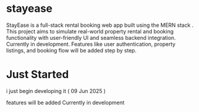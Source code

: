# stayease
StayEase is a full-stack rental booking web app built using the MERN stack . This project aims to simulate real-world property rental and booking functionality with user-friendly UI and seamless backend integration.  Currently in development. Features like user authentication, property listings, and booking flow will be added step by step.

# Just Started 

i just begin developing it ( 09 Jun 2025 )

features will be added Currently in development

